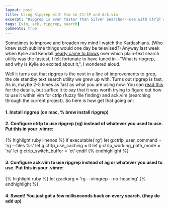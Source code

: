 ```yaml
---
layout: post
title: Using Ripgrep with Vim in CtrlP and Ack.vim
excerpt: "Ripgrep is even faster than Silver Searcher--use with CtrlP and ack.vim for some medium sized performance gains"
tags: [vim, ack, ripgrep, search]
comments: true
---
```


Sometimes to improve and broaden my mind I watch the Kardashians. (Who knew such sublime things would one day be televised?)  Anyway last week when Kylie and Kendall 
[nearly came to blows](https://www.youtube.com/watch?v=oHg5SJYRHAa)
over which plain-text search utility was the fastest, I felt fortunate to have tuned in—"What is ripgrep, and why is Kylie so excited about it,", I wondered aloud.

Well it turns out that ripgrep is the next in a line of improvements to grep, the ole standby text search utility we grew up with.  Turns out ripgrep is fast. As in, maybe 2-5 times as fast as what you are using now.  You can [read this](http://blog.burntsushi.net/ripgrep/) for the details, but suffice it to say that it was worth trying to figure out how to use it within vim for ctrlp (fuzzy file finding) and ack.vim (searching through the current project).  So here is how get that going on:

#### 1. Install ripgrep  (on mac, % brew install ripgrep)

#### 2. Configure ctrlp to use ripgrep (rg) instead of whatever you used to use.  Put this in your .vimrc:

{% highlight ruby linenos %}
if executable('rg')
  let g:ctrlp_user_command = 'rg --files %s'
  let g:ctrlp_use_caching = 0
  let g:ctrlp_working_path_mode = 'ra'
  let g:ctrlp_switch_buffer = 'et'
endif
{% endhighlight %}

#### 3. Configure ack.vim to use ripgrep instead of ag or whatever you used to use.  Put this in your .vimrc:

  {% highlight ruby %}
  let g:ackprg = 'rg --vimgrep --no-heading'
  {% endhighlight %}

#### 4. Sweet!  You just got a few milliseconds back on every search.  (they do add up)
